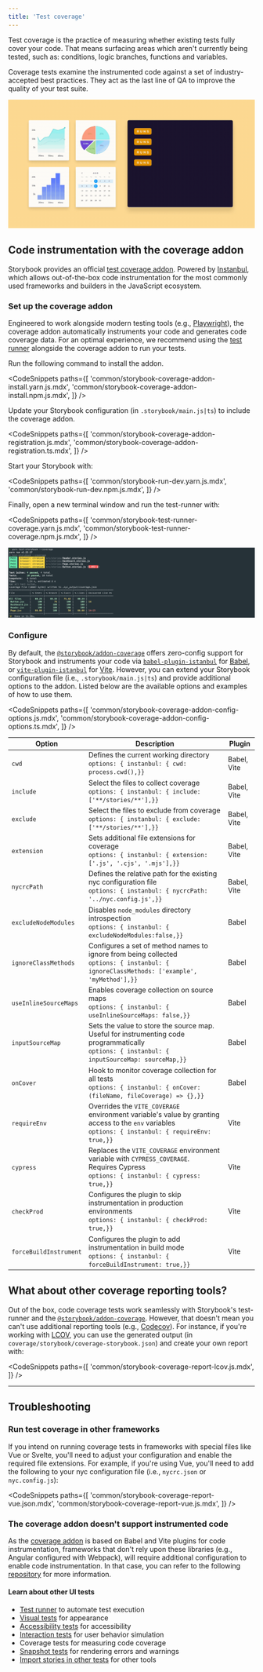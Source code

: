 ```yaml
---
title: 'Test coverage'
---
```


<YouTubeCallout id="wEa6W8uUGSA" title="These tests use NO CODE | component testing in Storybook" />

Test coverage is the practice of measuring whether existing tests fully cover your code. That means surfacing areas which aren't currently being tested, such as: conditions, logic branches, functions and variables.

Coverage tests examine the instrumented code against a set of industry-accepted best practices. They act as the last line of QA to improve the quality of your test suite.

![Test coverage](./test-coverage-storybook.gif)

## Code instrumentation with the coverage addon

Storybook provides an official [test coverage addon](https://storybook.js.org/addons/@storybook/addon-coverage). Powered by [Instanbul](https://istanbul.js.org/), which allows out-of-the-box code instrumentation for the most commonly used frameworks and builders in the JavaScript ecosystem.

### Set up the coverage addon

Engineered to work alongside modern testing tools (e.g., [Playwright](https://playwright.dev/)), the coverage addon automatically instruments your code and generates code coverage data. For an optimal experience, we recommend using the [test runner](./test-runner.md) alongside the coverage addon to run your tests.

Run the following command to install the addon.

<!-- prettier-ignore-start -->

<CodeSnippets
  paths={[
    'common/storybook-coverage-addon-install.yarn.js.mdx',
    'common/storybook-coverage-addon-install.npm.js.mdx',
  ]}
/>

<!-- prettier-ignore-end -->

Update your Storybook configuration (in `.storybook/main.js|ts`) to include the coverage addon.

<!-- prettier-ignore-start -->

<CodeSnippets
  paths={[
    'common/storybook-coverage-addon-registration.js.mdx',
    'common/storybook-coverage-addon-registration.ts.mdx',
  ]}
/>

<!-- prettier-ignore-end -->

Start your Storybook with:

<!-- prettier-ignore-start -->

<CodeSnippets
  paths={[
    'common/storybook-run-dev.yarn.js.mdx',
    'common/storybook-run-dev.npm.js.mdx',
  ]}
/>

<!-- prettier-ignore-end -->

Finally, open a new terminal window and run the test-runner with:

<!-- prettier-ignore-start -->

<CodeSnippets
  paths={[
    'common/storybook-test-runner-coverage.yarn.js.mdx',
    'common/storybook-test-runner-coverage.npm.js.mdx',
  ]}
/>

<!-- prettier-ignore-end -->

![Coverage test output](./test-runner-coverage-result.png)

### Configure

By default, the [`@storybook/addon-coverage`](https://storybook.js.org/addons/@storybook/addon-coverage) offers zero-config support for Storybook and instruments your code via [`babel-plugin-istanbul`](https://github.com/istanbuljs/babel-plugin-istanbul) for [Babel](https://babeljs.io/), or [`vite-plugin-istanbul`](https://github.com/iFaxity/vite-plugin-istanbul) for [Vite](https://vitejs.dev/). However, you can extend your Storybook configuration file (i.e., `.storybook/main.js|ts`) and provide additional options to the addon. Listed below are the available options and examples of how to use them.

<!-- prettier-ignore-start -->

<CodeSnippets
  paths={[
    'common/storybook-coverage-addon-config-options.js.mdx',
    'common/storybook-coverage-addon-config-options.ts.mdx',
  ]}
/>

<!-- prettier-ignore-end -->

| Option                 | Description                                                                                                                                             | Plugin      |
| ---------------------- | ------------------------------------------------------------------------------------------------------------------------------------------------------- | ----------- |
| `cwd`                  | Defines the current working directory <br/>`options: { instanbul: { cwd: process.cwd(),}}`                                                              | Babel, Vite |
| `include`              | Select the files to collect coverage <br/>`options: { instanbul: { include: ['**/stories/**'],}}`                                                       | Babel, Vite |
| `exclude`              | Select the files to exclude from coverage <br/>`options: { instanbul: { exclude: ['**/stories/**'],}}`                                                  | Babel, Vite |
| `extension`            | Sets additional file extensions for coverage <br/>`options: { instanbul: { extension: ['.js', '.cjs', '.mjs'],}}`                                       | Babel, Vite |
| `nycrcPath`            | Defines the relative path for the existing nyc configuration file <br/>`options: { instanbul: { nycrcPath: '../nyc.config.js',}}`                       | Babel, Vite |
| `excludeNodeModules`   | Disables `node_modules` directory introspection <br/>`options: { instanbul: { excludeNodeModules:false,}}`                                              | Babel       |
| `ignoreClassMethods`   | Configures a set of method names to ignore from being collected <br/>`options: { instanbul: { ignoreClassMethods: ['example', 'myMethod'],}}`           | Babel       |
| `useInlineSourceMaps`  | Enables coverage collection on source maps <br/>`options: { instanbul: { useInlineSourceMaps: false,}}`                                                 | Babel       |
| `inputSourceMap`       | Sets the value to store the source map.<br/> Useful for instrumenting code programmatically <br/>`options: { instanbul: { inputSourceMap: sourceMap,}}` | Babel       |
| `onCover`              | Hook to monitor coverage collection for all tests <br/>`options: { instanbul: { onCover: (fileName, fileCoverage) => {},}}`                             | Babel       |
| `requireEnv`           | Overrides the `VITE_COVERAGE` environment variable's value by granting access to the `env` variables <br/>`options: { instanbul: { requireEnv: true,}}` | Vite        |
| `cypress`              | Replaces the `VITE_COVERAGE` environment variable with `CYPRESS_COVERAGE`. <br/>Requires Cypress <br/>`options: { instanbul: { cypress: true,}}`        | Vite        |
| `checkProd`            | Configures the plugin to skip instrumentation in production environments <br/>`options: { instanbul: { checkProd: true,}}`                              | Vite        |
| `forceBuildInstrument` | Configures the plugin to add instrumentation in build mode <br/>`options: { instanbul: { forceBuildInstrument: true,}}`                                 | Vite        |

## What about other coverage reporting tools?

Out of the box, code coverage tests work seamlessly with Storybook's test-runner and the [`@storybook/addon-coverage`](https://storybook.js.org/addons/@storybook/addon-coverage). However, that doesn't mean you can't use additional reporting tools (e.g., [Codecov](https://about.codecov.io/)). For instance, if you're working with [LCOV](https://wiki.documentfoundation.org/Development/Lcov), you can use the generated output (in `coverage/storybook/coverage-storybook.json`) and create your own report with:

<!-- prettier-ignore-start -->

<CodeSnippets
  paths={[
    'common/storybook-coverage-report-lcov.js.mdx',
  ]}
/>

<!-- prettier-ignore-end -->

---

## Troubleshooting

### Run test coverage in other frameworks

If you intend on running coverage tests in frameworks with special files like Vue or Svelte, you'll need to adjust your configuration and enable the required file extensions. For example, if you're using Vue, you'll need to add the following to your nyc configuration file (i.e., `nycrc.json` or `nyc.config.js`):

<!-- prettier-ignore-start -->

<CodeSnippets
  paths={[
    'common/storybook-coverage-report-vue.json.mdx',
    'common/storybook-coverage-report-vue.js.mdx',
  ]}
/>

<!-- prettier-ignore-end -->

### The coverage addon doesn't support instrumented code

As the [coverage addon](https://storybook.js.org/addons/@storybook/addon-coverage) is based on Babel and Vite plugins for code instrumentation, frameworks that don't rely upon these libraries (e.g., Angular configured with Webpack), will require additional configuration to enable code instrumentation. In that case, you can refer to the following [repository](https://github.com/yannbf/storybook-coverage-recipes) for more information.

#### Learn about other UI tests

- [Test runner](./test-runner.md) to automate test execution
- [Visual tests](./visual-testing.md) for appearance
- [Accessibility tests](./accessibility-testing.md) for accessibility
- [Interaction tests](./interaction-testing.md) for user behavior simulation
- Coverage tests for measuring code coverage
- [Snapshot tests](./snapshot-testing.md) for rendering errors and warnings
- [Import stories in other tests](./importing-stories-in-tests.md) for other tools
